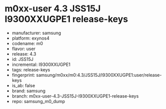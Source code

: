 # m0xx-user 4.3 JSS15J I9300XXUGPE1 release-keys
- manufacturer: samsung
- platform: exynos4
- codename: m0
- flavor: user
- release: 4.3
- id: JSS15J
- incremental: I9300XXUGPE1
- tags: release-keys
- fingerprint: samsung/m0xx/m0:4.3/JSS15J/I9300XXUGPE1:user/release-keys
- is_ab: false
- brand: samsung
- branch: m0xx-user-4.3-JSS15J-I9300XXUGPE1-release-keys
- repo: samsung_m0_dump
